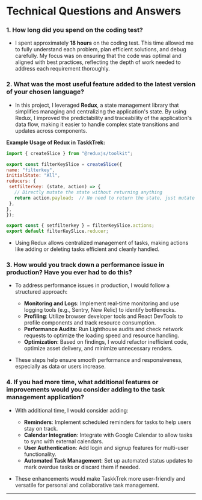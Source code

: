 
# Technical Questions and Answers

### 1. **How long did you spend on the coding test?**
   - I spent approximately **18 hours** on the coding test. This time allowed me to fully understand each problem, plan efficient solutions, and debug carefully. My focus was on ensuring that the code was optimal and aligned with best practices, reflecting the depth of work needed to address each requirement thoroughly.

### 2. **What was the most useful feature added to the latest version of your chosen language?**
   - In this project, I leveraged **Redux**, a state management library that simplifies managing and centralizing the application's state. By using Redux, I improved the predictability and traceability of the application's data flow, making it easier to handle complex state transitions and updates across components.

   **Example Usage of Redux in TaskkTrek:**
   ```javascript
   import { createSlice } from "@reduxjs/toolkit";

export const filterKeySlice = createSlice({
  name: "filterkey",
  initialState: "All",
  reducers: {
    setfilterkey: (state, action) => {
      // Directly mutate the state without returning anything
      return action.payload;  // No need to return the state, just mutate it directly
    },
  },
});

export const { setfilterkey } = filterKeySlice.actions;
export default filterKeySlice.reducer;
   ```
   - Using Redux allows centralized management of tasks, making actions like adding or deleting tasks efficient and cleanly handled.

### 3. **How would you track down a performance issue in production? Have you ever had to do this?**
   - To address performance issues in production, I would follow a structured approach:
     - **Monitoring and Logs**: Implement real-time monitoring and use logging tools (e.g., Sentry, New Relic) to identify bottlenecks.
     - **Profiling**: Utilize browser developer tools and React DevTools to profile components and track resource consumption.
     - **Performance Audits**: Run Lighthouse audits and check network requests to optimize the loading speed and resource handling.
     - **Optimization**: Based on findings, I would refactor inefficient code, optimize asset delivery, and minimize unnecessary renders.
   
   - These steps help ensure smooth performance and responsiveness, especially as data or users increase.

### 4. **If you had more time, what additional features or improvements would you consider adding to the task management application?**
   - With additional time, I would consider adding:
     - **Reminders**: Implement scheduled reminders for tasks to help users stay on track.
     - **Calendar Integration**: Integrate with Google Calendar to allow tasks to sync with external calendars.
     - **User Authentication**: Add login and signup features for multi-user functionality.
     - **Automated Task Management**: Set up automated status updates to mark overdue tasks or discard them if needed.

   - These enhancements would make TaskkTrek more user-friendly and versatile for personal and collaborative task management.

---
